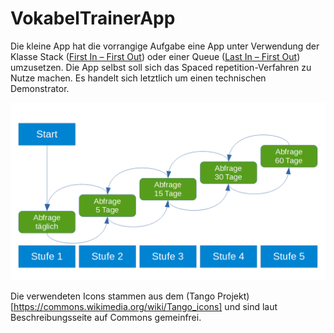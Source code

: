 # VokabelTrainerApp

Die kleine App hat die vorrangige Aufgabe eine App unter Verwendung der Klasse Stack ([First In – First Out](https://de.wikipedia.org/wiki/First_In_-_First_Out)) oder einer Queue ([Last In – First Out](https://de.wikipedia.org/wiki/Last_In_-_First_Out)) umzusetzen. Die App selbst soll sich das Spaced repetition-Verfahren zu Nutze machen. Es handelt sich letztlich um einen technischen Demonstrator.

![Schaubild zur Lernkartei-Methode (Spaced repetition)](https://github.com/paintdog/NetBeans-projects/blob/master/VokabelTrainerApp/Schaubild.png)

Die verwendeten Icons stammen aus dem (Tango Projekt)[https://commons.wikimedia.org/wiki/Tango_icons] und sind  laut Beschreibungsseite auf Commons gemeinfrei.
